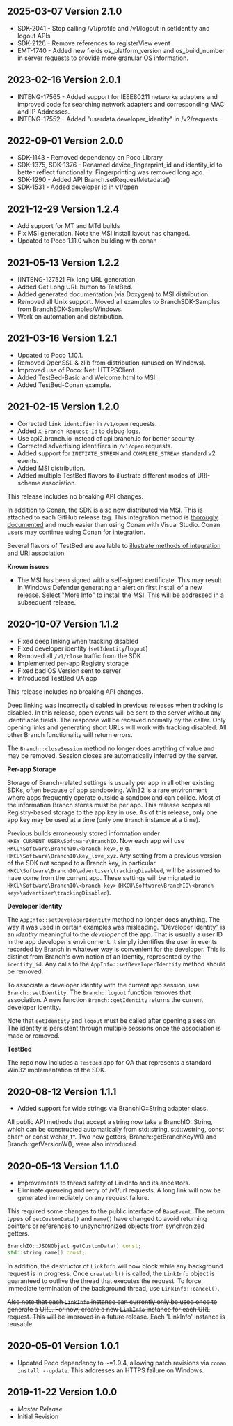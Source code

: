 ## 2025-03-07 Version 2.1.0
  * SDK-2041 - Stop calling /v1/profile and /v1/logout in setIdentity and logout APIs
  * SDK-2126 - Remove references to registerView event
  * EMT-1740 - Added new fields os_platform_version and os_build_number in server requests to provide more granular OS information.

## 2023-02-16 Version 2.0.1
  * INTENG-17565 - Added support for IEEE80211 networks adapters and improved code for searching network adapters and corresponding MAC and IP Addresses.
  * INTENG-17552 - Added "userdata.developer_identity" in /v2/requests 

## 2022-09-01 Version 2.0.0
  * SDK-1143 - Removed dependency on Poco Library
  * SDK-1375, SDK-1376 - Renamed device_fingerprint_id and identity_id to better reflect functionality. Fingerprinting was removed long ago.
  * SDK-1290 - Added API Branch.setRequestMetadata()
  * SDK-1531 - Added developer id in v1/open

## 2021-12-29 Version 1.2.4
  * Add support for MT and MTd builds
  * Fix MSI generation. Note the MSI install layout has changed.
  * Updated to Poco 1.11.0 when building with conan

## 2021-05-13  Version 1.2.2
  * [INTENG-12752] Fix long URL generation.
  * Added Get Long URL button to TestBed.
  * Added generated documentation (via Doxygen) to MSI distribution.
  * Removed all Unix support. Moved all examples to BranchSDK-Samples from BranchSDK-Samples/Windows.
  * Work on automation and distribution.

## 2021-03-16  Version 1.2.1
  * Updated to Poco 1.10.1.
  * Removed OpenSSL & zlib from distribution (unused on Windows).
  * Improved use of Poco::Net::HTTPSClient.
  * Added TestBed-Basic and Welcome.html to MSI.
  * Added TestBed-Conan example.

## 2021-02-15  Version 1.2.0
  * Corrected `link_identifier` in `/v1/open` requests.
  * Added `X-Branch-Request-Id` to debug logs.
  * Use api2.branch.io instead of api.branch.io for better security.
  * Corrected advertising identifiers in `/v1/open` requests.
  * Added support for `INITIATE_STREAM` and `COMPLETE_STREAM` standard v2 events.
  * Added MSI distribution.
  * Added multiple TestBed flavors to illustrate different modes of URI-scheme
    association.

  This release includes no breaking API changes.

  In addition to Conan, the SDK is also now distributed via MSI. This is attached
  to each GitHub release tag. This integration method is
  [thorougly documented](https://help.branch.io/developers-hub/docs/windows-cpp-basic-integration#1-download--install-the-branch-sdk)
  and much easier than using Conan with Visual Studio. Conan users may continue
  using Conan for integration.

  Several flavors of TestBed are available to
  [illustrate methods of integration and URI association](https://help.branch.io/developers-hub/docs/windows-cpp-testing#sample-apps).

  **Known issues**
  - The MSI has been signed with a self-signed certificate. This may result in
    Windows Defender generating an alert on first install of a new release.
    Select "More Info" to install the MSI. This will be addressed in a
    subsequent release.

## 2020-10-07  Version 1.1.2
  * Fixed deep linking when tracking disabled
  * Fixed developer identity (`setIdentity`/`logout`)
  * Removed all `/v1/close` traffic from the SDK
  * Implemented per-app Registry storage
  * Fixed bad OS Version sent to server
  * Introduced TestBed QA app

  This release includes no breaking API changes.

  Deep linking was incorrectly disabled in previous releases when tracking is
  disabled. In this release, open events will be sent to the server without any
  identifiable fields. The response will be received normally by the caller.
  Only opening links and generating short URLs will work with tracking disabled.
  All other Branch functionality will return errors.

  The `Branch::closeSession` method no longer does anything of value and may be
  removed. Session closes are automatically inferred by the server.

  **Per-app Storage**

  Storage of Branch-related settings is usually per app in all other existing
  SDKs, often because of app sandboxing. Win32 is a rare environment where apps
  frequently operate outside a sandbox and can collide. Most of the information
  Branch stores must be per app. This release scopes all Registry-based storage
  to the app key in use. As of this release, only one app key may be used at a
  time (only one `Branch` instance at a time).

  Previous builds erroneously stored information under
  `HKEY_CURRENT_USER\Software\BranchIO`. Now each app will use
  `HKCU\Software\BranchIO\<branch-key>`, e.g.
  `HKCU\Software\BranchIO\key_live_xyz`. Any setting from a previous version of
  the SDK not scoped to a Branch key, in particular
  `HKCU\Software\BranchIO\advertiser\trackingDisabled`, will be assumed to have
  come from the current app. These settings will be migrated to
  `HKCU\Software\BranchIO\<branch-key>`
  (`HKCU\Software\BranchIO\<branch-key>\advertiser\trackingDisabled`).

  **Developer Identity**

  The `AppInfo::setDeveloperIdentity` method no longer does anything. The way
  it was used in certain examples was misleading. "Developer Identity" is an
  _identity_ meaningful to the _developer_ of the app. That is usually a user
  ID in the app developer's environment. It simply identifies the user in events
  recorded by Branch in whatever way is convenient for the developer. This is
  distinct from Branch's own notion of an Identity, represented by the
  `identity_id`. Any calls to the `AppInfo::setDeveloperIdentity` method
  should be removed.

  To associate a developer identity with the current app session, use
  `Branch::setIdentity`. The `Branch::logout` function removes that association.
  A new function `Branch::getIdentity` returns the current developer identity.

  Note that `setIdentity` and `logout` must be called after opening a session.
  The identity is persistent through multiple sessions once the association is
  made or removed.

  **TestBed**

  The repo now includes a `TestBed` app for QA that represents a standard
  Win32 implementation of the SDK.

## 2020-08-12  Version 1.1.1
  * Added support for wide strings via BranchIO::String adapter class.

  All public API methods that accept a string now take a BranchIO::String,
  which can be constructed automatically from std::string, std::wstring,
  const char\* or const wchar_t\*. Two new getters, Branch::getBranchKeyW()
  and Branch::getVersionW(), were also introduced.

## 2020-05-13  Version 1.1.0
  * Improvements to thread safety of LinkInfo and its ancestors.
  * Eliminate queueing and retry of /v1/url requests. A long link will now be
    generated immediately on any request failure.

  This required some changes to the public interface of `BaseEvent`. The return
  types of `getCustomData()` and `name()` have changed to avoid returning
  pointers or references to unsynchronized objects from synchronized getters.

  ```c++
  BranchIO::JSONObject getCustomData() const;
  std::string name() const;
  ```

  In addition, the destructor of `LinkInfo` will now block while any background
  request is in progress. Once `createUrl()` is called, the `LinkInfo` object
  is guaranteed to outlive the thread that executes the request. To force
  immediate termination of the background thread, use `LinkInfo::cancel()`.

  ~~Also note that each `LinkInfo` instance can currently only be used once to
  generate a URL. For now, create a new `LinkInfo` instance for each URL
  request. This will be improved in a future release.~~ Each 'LinkInfo' instance
  is reusable.

## 2020-05-01  Version 1.0.1
  * Updated Poco dependency to ~=1.9.4, allowing patch revisions via `conan install --update`.
    This addresses an HTTPS failure on Windows.

## 2019-11-22  Version 1.0.0
  * _*Master Release*_
  * Initial Revision

